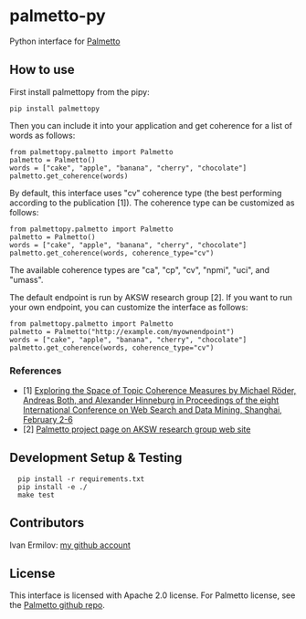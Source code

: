 # palmetto-py
Python interface for [Palmetto](https://github.com/AKSW/Palmetto)

## How to use
First install palmettopy from the pipy:
```
pip install palmettopy
```

Then you can include it into your application and get coherence for a list of words as follows:
```
from palmettopy.palmetto import Palmetto
palmetto = Palmetto()
words = ["cake", "apple", "banana", "cherry", "chocolate"]
palmetto.get_coherence(words)
```

By default, this interface uses "cv" coherence type (the best performing according to the publication [1]). 
The coherence type can be customized as follows:
```
from palmettopy.palmetto import Palmetto
palmetto = Palmetto()
words = ["cake", "apple", "banana", "cherry", "chocolate"]
palmetto.get_coherence(words, coherence_type="cv")
```
The available coherence types are "ca", "cp", "cv", "npmi", "uci", and "umass".

The default endpoint is run by AKSW research group [2]. If you want to run your own endpoint, you can customize the interface as follows:
```
from palmettopy.palmetto import Palmetto
palmetto = Palmetto("http://example.com/myownendpoint")
words = ["cake", "apple", "banana", "cherry", "chocolate"]
palmetto.get_coherence(words, coherence_type="cv")
```

### References
* [1] [Exploring the Space of Topic Coherence Measures by Michael Röder, Andreas Both, and Alexander Hinneburg in Proceedings of the eight International Conference on Web Search and Data Mining, Shanghai, February 2-6](http://svn.aksw.org/papers/2015/WSDM_Topic_Evaluation/public.pdf)
* [2] [Palmetto project page on AKSW research group web site](http://aksw.org/Projects/Palmetto.html)

## Development Setup & Testing
```
  pip install -r requirements.txt
  pip install -e ./
  make test
```

## Contributors

Ivan Ermilov: [my github account](https://github.com/earthquakesan)

## License

This interface is licensed with Apache 2.0 license. For Palmetto license, see the [Palmetto github repo](https://github.com/aksw/palmetto).
